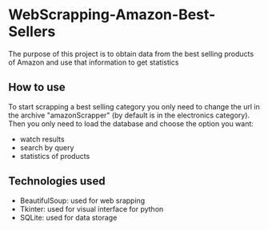 # WebScrapping-Amazon-Best-Sellers
The purpose of this project is to obtain data from the best selling products of Amazon and use that information to get statistics

## How to use
To start scrapping a best selling category you only need to change the url in the archive "amazonScrapper" (by default is in the electronics category).
Then you only need to load the database and choose the option you want:
* watch results
* search by query
* statistics of products

## Technologies used
* BeautifulSoup: used for web srapping
* Tkinter: used for visual interface for python
* SQLite: used for data storage

